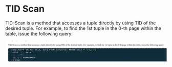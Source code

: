 # TID Scan

TID-Scan is a method that accesses a tuple directly by using TID of the desired tuple. For example, to find the 1st tuple in the 0-th page within the table, issue the following query:

![11](../../../Image/database/12.png)